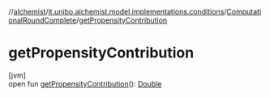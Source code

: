//[alchemist](../../../index.md)/[it.unibo.alchemist.model.implementations.conditions](../index.md)/[ComputationalRoundComplete](index.md)/[getPropensityContribution](get-propensity-contribution.md)

# getPropensityContribution

[jvm]\
open fun [getPropensityContribution](get-propensity-contribution.md)(): [Double](https://kotlinlang.org/api/latest/jvm/stdlib/kotlin/-double/index.html)
